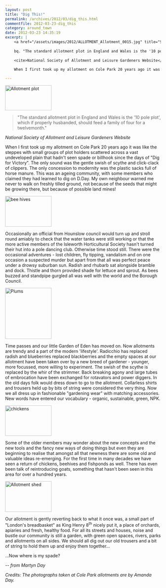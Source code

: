 ```yaml
---
layout: post
title: "Dig This!"
permalink: /archives/2012/03/dig_this.html
commentfile: 2012-03-23-dig_this
category: around_town
date: 2012-03-23 14:35:19
excerpt: |
    <a href="/assets/images/2012/ALLOTMENT_Allotment_0015.jpg" title="See larger version of - Allotment plot"><img src="/assets/images/2012/ALLOTMENT_Allotment_0015_thumb.jpg" width="150" height="81" alt="Allotment plot" class="photo right" /></a>
    
    bq. "The standard allotment plot in England and Wales is the '10 pole plot', which if properly husbanded, should feed a family of four for a twelvemonth."
    
    <cite>National Society of Allotment and Leisure Gardeners Website</cite>
    
    When I first took up my allotment on Cole Park 20 years ago it was like the steppes with small groups of plot holders scattered across a vast undeveloped plain that hadn't seen spade or billhook since the days of "Dig for Victory".  The only sound was the gentle swish of scythe and click-clack of clippers. The only concession to modernity was the plastic sacks full of horse manure.  This was an ageing community, with some members who claimed they had learned to dig on D.Day. My own neighbour warned me never to walk on freshly tilled ground, not because of the seeds that might be growing there, but because of possible land mines!

---
```


<a href="/assets/images/2012/ALLOTMENT_Allotment_0015.jpg" title="See larger version of - Allotment plot"><img src="/assets/images/2012/ALLOTMENT_Allotment_0015_thumb.jpg" width="150" height="81" alt="Allotment plot" class="photo right" /></a>

> "The standard allotment plot in England and Wales is the '10 pole plot', which if properly husbanded, should feed a family of four for a twelvemonth."

<cite>National Society of Allotment and Leisure Gardeners Website</cite>

When I first took up my allotment on Cole Park 20 years ago it was like the steppes with small groups of plot holders scattered across a vast undeveloped plain that hadn't seen spade or billhook since the days of "Dig for Victory". The only sound was the gentle swish of scythe and click-clack of clippers. The only concession to modernity was the plastic sacks full of horse manure. This was an ageing community, with some members who claimed they had learned to dig on D.Day. My own neighbour warned me never to walk on freshly tilled ground, not because of the seeds that might be growing there, but because of possible land mines!

<a href="/assets/images/2012/ALLOTMENT_bee_hives.jpg" title="See larger version of - bee hives"><img src="/assets/images/2012/ALLOTMENT_bee_hives_thumb.jpg" width="150" height="99" alt="bee hives" class="photo right" /></a>

Occasionally an official from Hounslow council would turn up and stroll round amiably to check that the water tanks were still working or that the more active members of the Isleworth Horticultural Society hasn't turned their hut into a pole dancing club. Otherwise time stood still. There were the occasional adventures - lost children, fly tipping, vandalism and on one occasion a suspected murder but apart from that all was perfect peace under a drowsy suburban sun. Radish and rhubarb sat alongside bramble and dock. Thistle and thorn provided shade for lettuce and sprout. As bees buzzed and standpipe gurgled all was well with the world and the Borough Council.

<a href="/assets/images/2012/ALLOTMENT_Plums.jpg" title="See larger version of - Plums"><img src="/assets/images/2012/ALLOTMENT_Plums_thumb.jpg" width="150" height="165" alt="Plums" class="photo right" /></a>

Time passes and our little Garden of Eden has moved on. Now allotments are trendy and a part of the modern 'lifestyle'. Radicchio has replaced radish and blueberries replaced blackberries and the empty spaces at our allotment have been taken over by a new breed of gardener - younger, more focussed, more willing to experiment. The swish of the scythe is replaced by the whir of the strimmer. Back breaking agony and large tubes of embrocation have been exchanged for rotavators and power diggers. In the old days folk would dress down to go to the allotment. Collarless shirts and trousers held up by bits of string were considered the very thing. Now we all dress up in fashionable "gardening wear" with matching accessories. New words have entered our vocabulary - organic, sustainable, green, NPK.

<a href="/assets/images/2012/ALLOTMENT_chickens.jpg" title="See larger version of - chickens"><img src="/assets/images/2012/ALLOTMENT_chickens_thumb.jpg" width="150" height="98" alt="chickens" class="photo right" /></a>

Some of the older members may wonder about the new concepts and the new tools and the fancy new ways of doing things but even they are beginning to realise that amongst all that newness there are some old and valuable ideas re-emerging. For the first time in many decades we have seen a return of chickens, beehives and fishponds as well. There has even been talk of reintroducing goats, something that hasn't been seen in this area for over a hundred years.

<a href="/assets/images/2012/ALLOTMENT_shed.jpg" title="See larger version of - Allotment shed"><img src="/assets/images/2012/ALLOTMENT_shed_thumb.jpg" width="150" height="99" alt="Allotment shed" class="photo right" /></a>

Our allotment is gently reverting back to what it once was, a small part of "London's breadbasket" as King Henry 8<sup>th</sup> nicely put it, a place of orchards, apiaries and fresh, healthy food. For all its streets and houses, noise and bustle our community is still a garden, with green open spaces, rivers, parks and allotments on all sides. We should all dig out our old trousers and a bit of string to hold them up and enjoy them together...

...Now where is my spade?

<cite>-- from Martyn Day</cite>

<em>Credits: The photographs taken at Cole Park allotments are by Amanda Day.</em>
